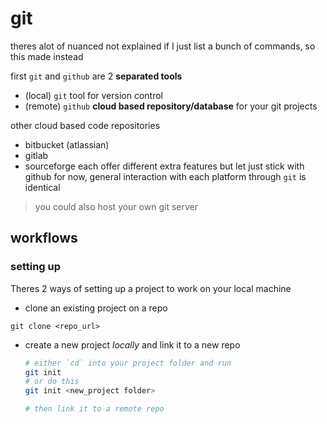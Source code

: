 
# git

theres alot of nuanced not explained if I just list a bunch of commands, so this made instead

first `git` and `github` are 2 **separated tools**

- (local) `git` tool for version control
- (remote) `github` **cloud based repository/database** for your git projects

other cloud based code repositories
- bitbucket (atlassian)
- gitlab
- sourceforge
each offer different extra features but let just stick with github for now, general interaction with each platform through `git` is identical
> you could also host your own git server

##  workflows

### setting up

Theres 2 ways of setting up a project to work on your local machine

- clone an existing project on a repo
```
git clone <repo_url>
```

- create a new project *locally* and link it to a new repo
  ```bash
  # either `cd` into your project folder and run
  git init
  # or do this
  git init <new_project folder>

  # then link it to a remote repo
  ```
  

